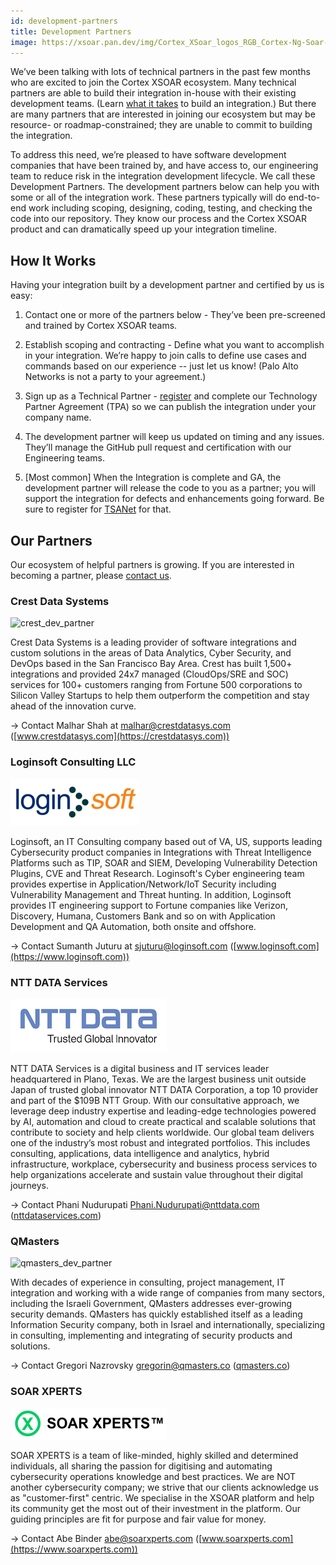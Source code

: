 ```yaml
---
id: development-partners
title: Development Partners
image: https://xsoar.pan.dev/img/Cortex_XSoar_logos_RGB_Cortex-Ng-Soar-Horizontal.svg
---
```


We’ve been talking with lots of technical partners in the past few months who are excited to join the Cortex XSOAR ecosystem. Many technical partners are able to build their integration in-house with their existing development teams. (Learn [what it takes](become-a-tech-partner) to build an integration.) But there are many partners that are interested in joining our ecosystem but may be resource- or roadmap-constrained; they are unable to commit to building the integration.

To address this need, we’re pleased to have software development companies that have been trained by, and have access to, our engineering team to reduce risk in the integration development lifecycle. We call these Development Partners. The development partners below can help you with some or all of the integration work. These partners typically will do end-to-end work including scoping, designing, coding, testing, and checking the code into our repository. They know our process and the Cortex XSOAR product and can dramatically speed up your integration timeline.

## How It Works
Having your integration built by a development partner and certified by us is easy:

1. Contact one or more of the partners below - They’ve been pre-screened and trained by Cortex XSOAR teams.

2. Establish scoping and contracting - Define what you want to accomplish in your integration. We’re happy to join calls to define use cases and commands based on our experience -- just let us know! (Palo Alto Networks is not a party to your agreement.)

3. Sign up as a Technical Partner - [register](https://start.paloaltonetworks.com/become-a-technology-partner) and complete our Technology Partner Agreement (TPA) so we can publish the integration under your company name.

4. The development partner will keep us updated on timing and any issues. They’ll manage the GitHub pull request and certification with our Engineering teams.

5. [Most common] When the Integration is complete and GA, the development partner will release the code to you as a partner; you will support the integration for defects and enhancements going forward. Be sure to register for [TSANet](https://paloaltonetworks-nextwave.connect.tsanet.org/) for that.

## Our Partners
Our ecosystem of helpful partners is growing. If you are interested in becoming a partner, please [contact us](mailto:soar.alliances@paloaltonetworks.com).



### Crest Data Systems

![crest_dev_partner](../doc_imgs/partners/crest_dev_partner.png)

Crest Data Systems is a leading provider of software integrations and custom solutions in the areas of Data Analytics, Cyber Security, and DevOps based in the San Francisco Bay Area. Crest has built 1,500+ integrations and provided 24x7 managed (CloudOps/SRE and SOC) services for 100+ customers ranging from Fortune 500 corporations to Silicon Valley Startups to help them outperform the competition and stay ahead of the innovation curve.

→ Contact Malhar Shah at [malhar@crestdatasys.com](mailto:malhar@crestdatasys.com)
([www.crestdatasys.com](https://crestdatasys.com))


### Loginsoft Consulting LLC

![loginsoft_dev_partner](../doc_imgs/partners/loginsoft_partner.png)

Loginsoft, an IT Consulting company based out of VA, US, supports leading Cybersecurity product companies in Integrations with Threat Intelligence Platforms such as TIP, SOAR and SIEM, Developing Vulnerability Detection Plugins, CVE and Threat Research. Loginsoft's Cyber engineering team provides expertise in Application/Network/IoT Security including Vulnerability Management and Threat hunting. In addition, Loginsoft provides IT engineering support to Fortune companies like Verizon, Discovery, Humana, Customers Bank and so on with Application Development and QA Automation, both onsite and offshore.

→ Contact Sumanth Juturu at [sjuturu@loginsoft.com](mailto:sjuturu@loginsoft.com)
([www.loginsoft.com](https://www.loginsoft.com))


### NTT DATA Services

![nttdata_dev_partner](../doc_imgs/partners/nttdata_dev_partner.jpg)

NTT DATA Services is a digital business and IT services leader headquartered in Plano, Texas. We are the largest business unit outside Japan of trusted global innovator NTT DATA Corporation, a top 10 provider and part of the $109B NTT Group. With our consultative approach, we leverage deep industry expertise and leading-edge technologies powered by AI, automation and cloud to create practical and scalable solutions that contribute to society and help clients worldwide. Our global team delivers one of the industry’s most robust and integrated portfolios. This includes consulting, applications, data intelligence and analytics, hybrid infrastructure, workplace, cybersecurity and business process services to help organizations accelerate and sustain value throughout their digital journeys.

→ Contact Phani Nudurupati [Phani.Nudurupati@nttdata.com](mailto:Phani.Nudurupati@nttdata.com)
 ([nttdataservices.com](https://nttdataservices.com))
 
 
 ### QMasters

![qmasters_dev_partner](../doc_imgs/partners/qmasters_dev_partner.png)

With decades of experience in consulting, project management, IT integration and working with a wide range of companies from many sectors, including the Israeli Government, QMasters addresses ever-growing security demands. QMasters has quickly established itself as a leading Information Security company, both in Israel and internationally, specializing in consulting, implementing and integrating of security products and solutions.

→ Contact Gregori Nazrovsky [gregorin@qmasters.co](mailto:gregorin@qmasters.com)
 ([qmasters.co](https://qmasters.co))
 

### SOAR XPERTS

![soar_xperts_partner](../doc_imgs/partners/soar_xperts.png)

SOAR XPERTS is a team of like-minded, highly skilled and determined individuals, all sharing the passion for digitising and automating cybersecurity operations knowledge and best practices. We are NOT another cybersecurity company; we strive that our clients acknowledge us as "customer-first" centric. We specialise in the XSOAR platform and help its community get the most out of their investment in the platform. Our guiding principles are fit for purpose and fair value for money.

→ Contact Abe Binder [abe@soarxperts.com](mailto:abe@soarxperts.com)
 ([www.soarxperts.com](https://www.soarxperts.com))

